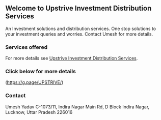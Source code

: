 ## Welcome to Upstrive Investment Distribution Services

An Investment solutions and distribution services. One stop solutions to your investment queries and worries. Contact Umesh for more details.

### Services offered

For more details see [Upstrive Investment Distribution Services](https://g.page/UPSTRIVE/).

### Click below for more details
(https://g.page/UPSTRIVE/)

### Contact
Umesh Yadav
C-1073/11, Indira Nagar Main Rd, D Block
Indira Nagar, Lucknow, Uttar Pradesh 226016
